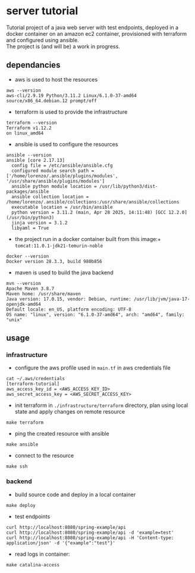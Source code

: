# server tutorial
Tutorial project of a java web server with test endpoints, deployed in a docker container on an amazon ec2 container, provisioned with terraform and configured using ansible.  
The project is (and will be) a work in progress.
## dependancies
- aws is used to host the resources
```
aws --version
aws-cli/2.9.19 Python/3.11.2 Linux/6.1.0-37-amd64 source/x86_64.debian.12 prompt/off
```
- terraform is used to provide the infrastructure
```
terraform --version
Terraform v1.12.2
on linux_amd64
```
- ansible is used to configure the resources
```
ansible --version
ansible [core 2.17.13]
  config file = /etc/ansible/ansible.cfg
  configured module search path = ['/home/lorenzo/.ansible/plugins/modules', '/usr/share/ansible/plugins/modules']
  ansible python module location = /usr/lib/python3/dist-packages/ansible
  ansible collection location = /home/lorenzo/.ansible/collections:/usr/share/ansible/collections
  executable location = /usr/bin/ansible
  python version = 3.11.2 (main, Apr 28 2025, 14:11:48) [GCC 12.2.0] (/usr/bin/python3)
  jinja version = 3.1.2
  libyaml = True
```
- the project run in a docker container built from this image:+ `tomcat:11.0.1-jdk21-temurin-noble`
```
docker --version
Docker version 28.3.3, build 980b856
```
- maven is used to build the java backend
```
mvn --version
Apache Maven 3.8.7
Maven home: /usr/share/maven
Java version: 17.0.15, vendor: Debian, runtime: /usr/lib/jvm/java-17-openjdk-amd64
Default locale: en_US, platform encoding: UTF-8
OS name: "linux", version: "6.1.0-37-amd64", arch: "amd64", family: "unix"

```
## usage
### infrastructure
- configure the aws profile used in `main.tf` in aws credentials file
```
cat ~/.aws/credentials 
[terraform-tutorial]
aws_access_key_id = <AWS_ACCESS_KEY_ID>
aws_secret_access_key = <AWS_SECRET_ACCESS_KEY>
```
- init terraform in `./infrastructure/terraform` directory, plan using local state and apply changes on remote resource
```
make terraform
```
- ping the created resource with ansible
```
make ansible
```
- connect to the resource
```
make ssh
```
### backend
- build source code and deploy in a local container
```
make deploy
```
- test endpoints
```
curl http://localhost:8080/spring-example/api
curl http://localhost:8080/spring-example/api -d 'example=test'
curl http://localhost:8080/spring-example/api -H 'Content-type: application/json' -d '{"example":"test"}'
```
- read logs in container:
```
make catalina-access
```